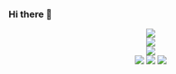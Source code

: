 ### Hi there 👋

<!--
**RunningYu/RunningYu** is a ✨ _special_ ✨ repository because its `README.md` (this file) appears on your GitHub profile.

Here are some ideas to get you started:

- 🔭 I’m currently working on ...
- 🌱 I’m currently learning ...
- 👯 I’m looking to collaborate on ...
- 🤔 I’m looking for help with ...
- 💬 Ask me about ...
- 📫 How to reach me: ...
- 😄 Pronouns: ...
- ⚡ Fun fact: ...
-->

<div align="center"> <img src="https://metrics.lecoq.io/RunningYu?template=classic&config.timezone=Asia%2FShanghai"> </div>



<!-- 访问者 -->
<!-- <div align="center"> <img src="https://visitor-badge.glitch.me/badge?page_id=RunningYu" /> </div> -->
<!-- 访问者 -->
<div align="center"> <img src="https://profile-counter.glitch.me/RunningYu/count.svg" /> </div>
<div align="center"> <img src="https://github-readme-stats.vercel.app/api?username=RunningYu&show_icons=true&theme=dark&count_private=true" /> </div>

<!-- 技术标签 -->
<div align="center"> 
<span > <img src="https://img.shields.io/badge/-HTML5-E34F26?style=flat-square&logo=Springboot&logoColor=white" /> <img src="https://img.shields.io/badge/-CSS3-1572B6?style=flat-square&logo=RabbitMq" /> <img src="https://img.shields.io/badge/-JavaScript-oringe?style=flat-square&logo=Elasticsearch" /> </span>
 </div>
